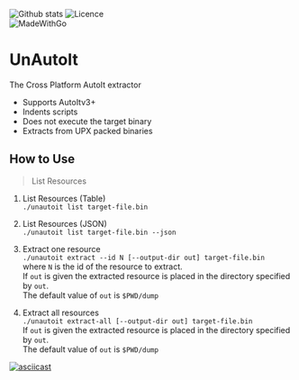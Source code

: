 ![Github stats](https://img.shields.io/github/downloads/x0r19x91/UnAutoIt/total.svg?style=for-the-badge&color=red)
![Licence](https://img.shields.io/badge/license-GPLv3-blue.svg?style=for-the-badge)  
![MadeWithGo](https://forthebadge.com/images/badges/made-with-go.svg)

# UnAutoIt

The Cross Platform AutoIt extractor

* Supports AutoItv3+
* Indents scripts
* Does not execute the target binary
* Extracts from UPX packed binaries

## How to Use

> List Resources

1. List Resources (Table)  
    `./unautoit list target-file.bin`

2. List Resources (JSON)  
    `./unautoit list target-file.bin --json`

3. Extract one resource  
    `./unautoit extract --id N [--output-dir out] target-file.bin`  
    where `N` is the id of the resource to extract.  
    If `out` is given the extracted resource is placed in the directory specified by `out`.  
    The default value of `out` is `$PWD/dump`

4. Extract all resources  
    `./unautoit extract-all [--output-dir out] target-file.bin`  
    If `out` is given the extracted resource is placed in the directory specified by `out`.  
    The default value of `out` is `$PWD/dump`


[![asciicast](https://asciinema.org/a/368551.svg)](https://asciinema.org/a/368551)
